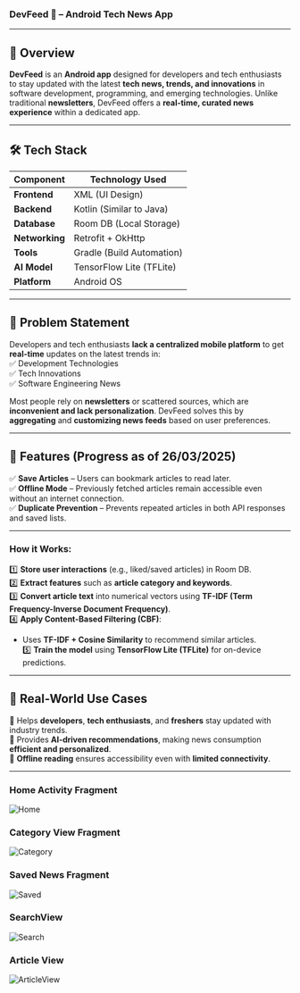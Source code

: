 
### **DevFeed 📱 – Android Tech News App**  

---

## 🚀 **Overview**  
**DevFeed** is an **Android app** designed for developers and tech enthusiasts to stay updated with the latest **tech news, trends, and innovations** in software development, programming, and emerging technologies. Unlike traditional **newsletters**, DevFeed offers a **real-time, curated news experience** within a dedicated app.  

---

## 🛠️ **Tech Stack**  

| Component  | Technology Used  |
|------------|----------------|
| **Frontend** | XML (UI Design) |
| **Backend** | Kotlin (Similar to Java) |
| **Database** | Room DB (Local Storage) |
| **Networking** | Retrofit + OkHttp |
| **Tools** | Gradle (Build Automation) |
| **AI Model** | TensorFlow Lite (TFLite) |
| **Platform** | Android OS |

---

## 🎯 **Problem Statement**  
Developers and tech enthusiasts **lack a centralized mobile platform** to get **real-time** updates on the latest trends in:  
✅ Development Technologies  
✅ Tech Innovations  
✅ Software Engineering News  

Most people rely on **newsletters** or scattered sources, which are **inconvenient and lack personalization**. DevFeed solves this by **aggregating** and **customizing news feeds** based on user preferences.  

---

## 📌 **Features (Progress as of 26/03/2025)**  

✅ **Save Articles** – Users can bookmark articles to read later.  
✅ **Offline Mode** – Previously fetched articles remain accessible even without an internet connection.  
✅ **Duplicate Prevention** – Prevents repeated articles in both API responses and saved lists.  

---

### **How it Works:**  
1️⃣ **Store user interactions** (e.g., liked/saved articles) in Room DB.  
2️⃣ **Extract features** such as **article category and keywords**.  
3️⃣ **Convert article text** into numerical vectors using **TF-IDF (Term Frequency-Inverse Document Frequency)**.  
4️⃣ **Apply Content-Based Filtering (CBF)**:  
   - Uses **TF-IDF + Cosine Similarity** to recommend similar articles.  
5️⃣ **Train the model** using **TensorFlow Lite (TFLite)** for on-device predictions.  

---

## 🎯 **Real-World Use Cases**  
🔹 Helps **developers**, **tech enthusiasts**, and **freshers** stay updated with industry trends.  
🔹 Provides **AI-driven recommendations**, making news consumption **efficient and personalized**.  
🔹 **Offline reading** ensures accessibility even with **limited connectivity**.  

---

### Home Activity Fragment 
![Home](https://github.com/user-attachments/assets/4d19504d-6456-4c97-b619-c4c844ccce7d)



### Category View Fragment
![Category](https://github.com/user-attachments/assets/25ad8cfe-15fe-4a9b-bf21-d7051092e66a)


### Saved News Fragment
![Saved](https://github.com/user-attachments/assets/ca8ac1f4-10b3-4159-b079-6f54ca840cbd)



### SearchView
![Search](https://github.com/user-attachments/assets/3a3b292c-1c8e-4937-b2c7-75449f0abd98)


### Article View
![ArticleView](https://github.com/user-attachments/assets/89b3d844-0b21-43f3-ab1f-59034da1570e)
